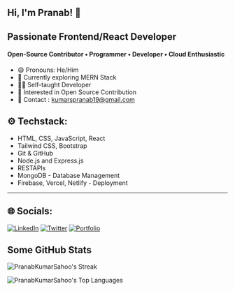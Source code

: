 ## Hi, I'm Pranab! 👋
## Passionate Frontend/React Developer
#### Open-Source Contributor • Programmer • Developer • Cloud Enthusiastic

- 😄 Pronouns: He/Him
- 🌱 Currently exploring MERN Stack
- 🧑‍💻 Self-taught Developer
- 📖 Interested in Open Source Contribution
- 📧 Contact : kumarspranab19@gmail.com

## ⚙️ Techstack:
* HTML, CSS, JavaScript, React
* Tailwind CSS, Bootstrap
* Git & GitHub
* Node.js and Express.js
* RESTAPIs
* MongoDB - Database Management
* Firebase, Vercel, Netlify - Deployment 

---

## 🌐 Socials: 
[![LinkedIn](https://img.shields.io/badge/LinkedIn-0077B5?style=for-the-badge&logo=linkedin&logoColor=white)](https://www.linkedin.com/in/pranabks/) [![Twitter](https://img.shields.io/badge/Twitter-1DA1F2?style=for-the-badge&logo=twitter&logoColor=white)](https://twitter.com/PranavvvKS)
[![Portfolio](https://img.shields.io/badge/portfolio-%23000000.svg?style=for-the-badge&logo=user&logoColor=black)](https://pranabks.vercel.app/)

## Some GitHub Stats

![PranabKumarSahoo's Streak](https://github-readme-streak-stats.herokuapp.com/?user=PranabKumarSahoo&theme=vue-dark&hide_border=true)

![PranabKumarSahoo's Top Languages](https://github-readme-stats.vercel.app/api/top-langs/?username=PranabKumarSahoo&theme=vue-dark&show_icons=true&hide_border=true&layout=compact)

